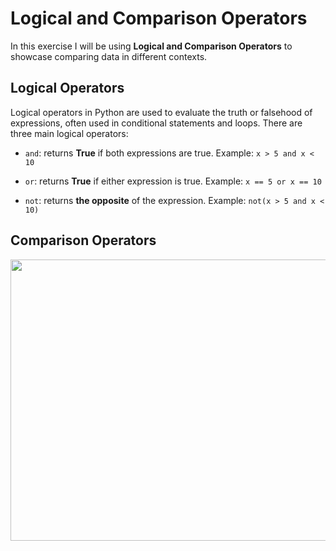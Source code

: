 
<h1> Logical and Comparison Operators </h1>

In this exercise I will be using **Logical and Comparison Operators** to showcase comparing data in different contexts.

<h2> Logical Operators </h2>
Logical operators in Python are used to evaluate the truth or falsehood of expressions, often used in conditional statements and loops. There are three main logical operators:

- <code>and</code>: returns **True** if both expressions are true. Example: <code>x > 5 and x < 10</code>

- <code>or</code>: returns **True** if either expression is true. Example: <code>x == 5 or x == 10</code>

- <code>not</code>: returns **the opposite** of the expression. Example: <code>not(x > 5 and x < 10)</code>


<h2> Comparison Operators </h2>
  <img src="https://creativecomputing.ca/11_Images/relation_op.jpg" width="600" height="450" />

